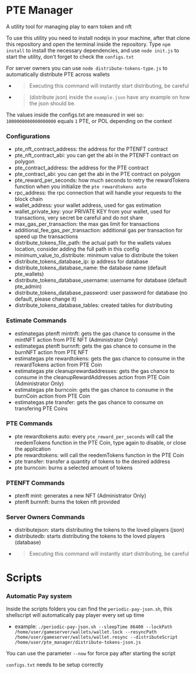 # PTE Manager
A utility tool for managing play to earn token and nft

To use this utility you need to install nodejs in your machine, after that clone this repository and open the terminal inside the repository.
Type ``npm install`` to install the necessary dependencies, and use ``node init.js`` to start the utility, don't forget to check the ``configs.txt``

For server owners you can use ``node distribute-tokens-type.js`` to automatically distribute PTE across wallets
- > Executing this command will instantly start distributing, be careful
- > (distribute json) inside the ``example.json`` have any example on how the json should be.

The values inside the configs.txt are measured in wei so: ``1000000000000000000`` equals ``1`` PTE, or POL depending on the context

### Configurations
- pte_nft_contract_address: the address for the PTENFT contract
- pte_nft_contract_abi: you can get the abi in the PTENFT contract on polygon
- pte_contract_address: the address for the PTE contract
- pte_contract_abi: you can get the abi in the PTE contract on polygon
- pte_reward_per_seconds: how much seconds to retry the rewardTokens function when you initialize the ``pte rewardtokens auto``
- rpc_address: the rpc connection that will handle your requests to the block chain
- wallet_address: your wallet address, used for gas estimation
- wallet_private_key: your PRIVATE KEY from your wallet, used for transactions, very secret be careful and do not share
- max_gas_per_transaction: the max gas limit for transactions
- additional_fee_gas_per_transaction: additional gas per transaction for speed up the transactions
- distribute_tokens_file_path: the actual path for the wallets values location, consider adding the full path in this config
- minimum_value_to_distribute: minimum value to distribute the token
- distribute_tokens_database_ip: ip address for database
- distribute_tokens_database_name: the database name (default pte_wallets)
- distribute_tokens_database_username: username for database (default pte_admin)
- distribute_tokens_database_password: user password for database (no default, please change it)
- distribute_tokens_database_tables: created tables for distributing

### Estimate Commands
- estimategas ptenft mintnft: gets the gas chance to consume in the mintNFT action from PTE NFT (Administrator Only)
- estimategas ptenft burnnft: gets the gas chance to consume in the burnNFT action from PTE NFT
- estimategas pte rewardtokens: gets the gas chance to consume in the rewardTokens action from PTE Coin
- estimategas pte cleanuprewardaddresses: gets the gas chance to consume in the cleanupRewardAddresses action from PTE Coin (Administrator Only)
- estimategas pte burncoin: gets the gas chance to consume in the burnCoin action from PTE Coin
- estimategas pte transfer: gets the gas chance to consume on transfering PTE Coins

### PTE Commands
- pte rewardtokens auto: every ``pte_reward_per_seconds`` will call the reedemTokens function in the PTE Coin, type again to disable, or close the application
- pte rewardtokens: will call the reedemTokens function in the PTE Coin
- pte transfer: transfer a quantity of tokens to the desired address
- pte burncoin: burns a selected amount of tokens

### PTENFT Commands
- ptenft mint: generates a new NFT (Administrator Only)
- ptenft burnnft: burns the token nft provided

### Server Owners Commands
- distributejson: starts distributing the tokens to the loved players (json)
- distributedb: starts distributing the tokens to the loved players (database)
- > Executing this command will instantly start distributing, be careful

# Scripts

### Automatic Pay system
Inside the scripts folders you can find the ``periodic-pay-json.sh``, this shellscript will automatically pay player every set up time
- example: ``./periodic-pay-json.sh --sleepTime 86400 --lockPath /home/user/gameserver/wallets/wallet.lock --resyncPath /home/user/gameserver/wallets/wallet.resync --distributeScript /home/user/pte_manager/distribute-tokens-json.js``

You can use the parameter ``--now`` for force pay after starting the script

``configs.txt`` needs to be setup correctly